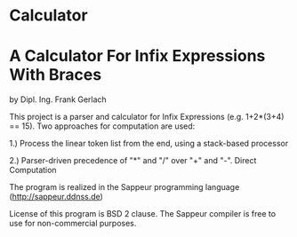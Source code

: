 # Calculator
<h1>A Calculator For Infix Expressions With Braces</h1>

by Dipl. Ing. Frank Gerlach

This project is a parser and calculator for Infix Expressions (e.g. 1+2*(3+4) == 15). Two approaches for computation are used:

1.) Process the linear token list from the end, using a stack-based processor

2.) Parser-driven precedence of "*" and "/" over "+" and "-". Direct Computation

The program is realized in the Sappeur programming language (http://sappeur.ddnss.de)

License of this program is BSD 2 clause. The Sappeur compiler is free to use for non-commercial purposes.
